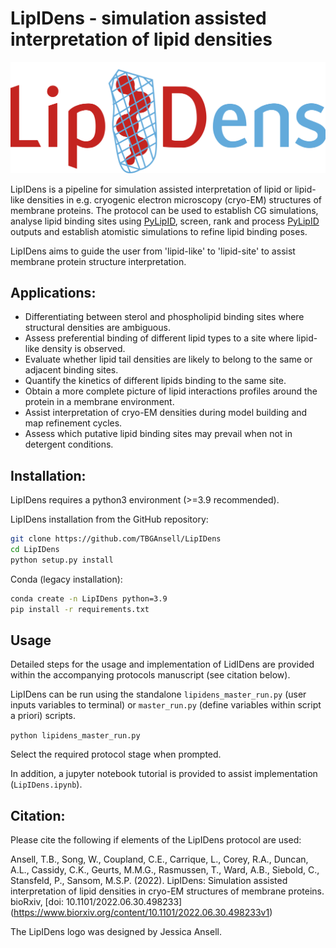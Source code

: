 # LipIDens - simulation assisted interpretation of lipid densities 

![logo](lipidensAsset_logo4.png)

LipIDens is a pipeline for simulation assisted interpretation of lipid or lipid-like densities in e.g. cryogenic electron microscopy (cryo-EM) structures of membrane proteins. The protocol can be used to establish CG simulations, analyse lipid binding sites using [PyLipID](https://github.com/wlsong/PyLipID), screen, rank and process [PyLipID](https://github.com/wlsong/PyLipID) outputs and establish atomistic simulations to refine lipid binding poses.

LipIDens aims to guide the user from 'lipid-like' to 'lipid-site' to assist membrane protein structure interpretation. 

## Applications:
- Differentiating between sterol and phospholipid binding sites where structural densities are ambiguous. 
- Assess preferential binding of different lipid types to a site where lipid-like density is observed.
- Evaluate whether lipid tail densities are likely to belong to the same or adjacent binding sites. 
- Quantify the kinetics of different lipids binding to the same site.
- Obtain a more complete picture of lipid interactions profiles around the protein in a membrane environment. 
- Assist interpretation of cryo-EM densities during model building and map refinement cycles. 
- Assess which putative lipid binding sites may prevail when not in detergent conditions. 

## Installation:

LipIDens requires a python3 environment (>=3.9 recommended). 

LipIDens installation from the GitHub repository:
```bash
git clone https://github.com/TBGAnsell/LipIDens
cd LipIDens
python setup.py install
```


Conda (legacy installation):
```bash
conda create -n LipIDens python=3.9
pip install -r requirements.txt
```
## Usage

Detailed steps for the usage and implementation of LidIDens are provided within the accompanying protocols manuscript (see citation below). 

LipIDens can be run using the standalone `lipidens_master_run.py` (user inputs variables to terminal) or `master_run.py` (define variables within script a priori) scripts. 

`python lipidens_master_run.py`

Select the required protocol stage when prompted. 

In addition, a jupyter notebook tutorial is provided to assist implementation (`LipIDens.ipynb`). 

## Citation:

Please cite the following if elements of the LipIDens protocol are used:

Ansell, T.B., Song, W., Coupland, C.E., Carrique, L., Corey, R.A., Duncan, A.L., Cassidy, C.K., Geurts, M.M.G., Rasmussen, T., Ward, A.B., Siebold, C., Stansfeld, P., Sansom, M.S.P. (2022). LipIDens: Simulation assisted interpretation of lipid densities in cryo-EM structures of membrane proteins. bioRxiv, [doi: 10.1101/2022.06.30.498233] (https://www.biorxiv.org/content/10.1101/2022.06.30.498233v1)


The LipIDens logo was designed by Jessica Ansell. 

